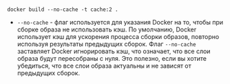 #

```console
docker build --no-cache -t cache:2 .
```

- `--no-cache` - флаг используется для указания Docker на то, чтобы при сборке образа не использовать кэш. По умолчанию, Docker использует кэш для ускорения процесса сборки образов, повторно используя результаты предыдущих сборок. Флаг `--no-cache` заставляет Docker игнорировать кэш, что означает, что все слои образа будут пересобраны с нуля. Это полезно, если вы хотите убедиться, что все слои образа актуальны и не зависят от предыдущих сборок.

#